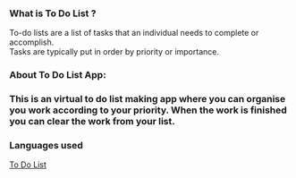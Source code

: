 <h3>What is To Do List ?</h3>
To-do lists are a list of tasks that an individual needs to complete or accomplish. <br>
Tasks are typically put in order by priority or importance.<br>

<h3>About To Do List App:<h3>
This is an virtual to do list making app where you can organise you work according to your priority.
When the work is finished you can clear the work from your list.

  <h3>Languages used</h3>
  
[To Do List](https://sonianshika.github.io/To-Do-List-/)
